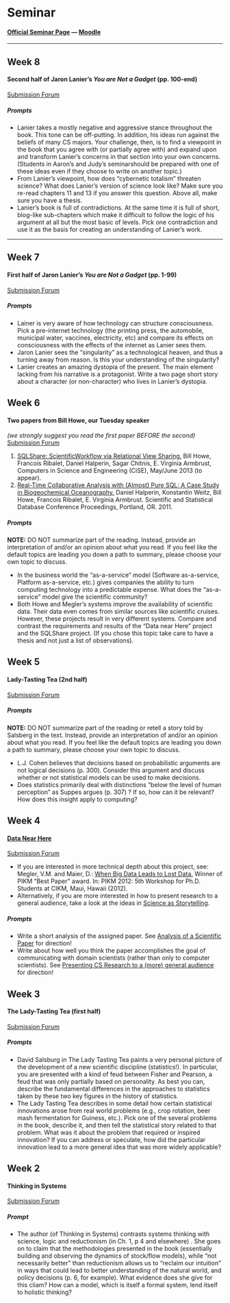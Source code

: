Seminar
=======
#### [Official Seminar Page][sem-page] —  [Moodle][cpat-moodle]

***

## Week 8
#### Second half of Jaron Lanier’s *You are Not a Gadget* (pp. 100-end)
[Submission Forum][moo8]

##### Prompts
* Lanier takes a mostly negative and aggressive stance throughout the book. This tone can be off-putting. In addition, his ideas run against the beliefs of many CS majors. Your challenge, then, is to find a viewpoint in the book that you agree with (or partially agree with) and expand upon and transform Lanier’s concerns in that section into your own concerns. (Students in Aaron’s and Judy’s seminarshould be prepared with one of these ideas even if they choose to write on another topic.)
* From Lanier’s viewpoint, how does “cybernetic totalism” threaten science? What does Lanier’s version of science look like? Make sure you re-read chapters 11 and 13 if you answer this question. Above all, make sure you have a thesis.
* Lanier’s book is full of contradictions. At the same time it is full of short, blog-like sub-chapters which make it difficult to follow the logic of his argument at all but the most basic of levels. Pick one contradiction and use it as the basis for creating an understanding of Lanier’s work.

***

## Week 7
#### First half of Jaron Lanier’s *You are Not a Gadget* (pp. 1-99)
[Submission Forum][moo7]

##### Prompts
* Lainer is very aware of how technology can structure consciousness. Pick a pre-internet technology (the printing press, the automobile, municipal water, vaccines, electricity, etc) and compare its effects on consciousness with the effects of the internet as Lanier sees them.
* Jaron Lanier sees the “singularity” as a technological heaven, and thus a turning away from reason. Is this your understanding of the singularity?
* Lanier creates an amazing dystopia of the present. The main element lacking from his narrative is a protagonist.  Write a two page short story about a character (or non-character) who lives in Lanier’s dystopia.

## Week 6
#### Two papers from Bill Howe, our Tuesday speaker 
*(we strongly suggest you read the first paper BEFORE the second)*
[Submission Forum][moo6]

1. [SQLShare: ScientificWorkflow via Relational View Sharing.][sqlshare1]  Bill Howe, Francois Ribalet, Daniel Halperin, Sagar Chitnis, E. Virginia Armbrust, Computers in Science and Engineering (CiSE), May/June 2013 (to appear).
2. [Real-Time Collaborative Analysis with (Almost) Pure SQL: A Case Study in Biogeochemical Oceanography.][sqlshare2]  Daniel Halperin, Konstantin Weitz, Bill Howe, Francois Ribalet, E. Virginia Armbrust.  Scientific and Statistical Database Conference Proceedings, Portland, OR.  2011.

##### Prompts
**NOTE:** DO NOT summarize part of the reading. Instead, provide an interpretation of and/or an opinion about what you read. If you feel like the default topics are leading you down a path to summary, please choose your own topic to discuss.

* In the business world the “as-a-service” model (Software as-a-service, Platform as-a-service, etc.) gives companies the ability to turn computing technology into a predictable expense. What does the “as-a-service” model give the scientific community?
* Both Howe and Megler’s systems improve the availability of scientific data. Their data even comes from similar sources like scientific cruises. However, these projects result in very different systems. Compare and contrast the requirements and results of the “Data near Here” project and the SQLShare project. (If you chose this topic take care to have a thesis and not just a list of observations).


## Week 5
#### Lady-Tasting Tea (2nd half)
[Submission Forum][moo5]

##### Prompts
**NOTE:** DO NOT summarize part of the reading or retell a story told by Salsberg in the text. Instead, provide an interpretation of and/or an opinion about what you read. If you feel like the default topics are leading you down a path to summary, please choose your own topic to discuss.

* L.J. Cohen believes that decisions based on probabilistic arguments are not logical decisions (p. 300).  Consider this argument and discuss whether or not statistical models can be used to make decisions.
* Does statistics primarily deal with distinctions “below the level of human perception” as Suppes argues (p. 307) ? If so, how can it be relevant? How does this insight apply to computing?

## Week 4
#### [Data Near Here][dnh]
[Submission Forum][moo4]

* If you are interested in more technical depth about this project, see:  Megler, V.M. and Maier, D.: [When Big Data Leads to Lost Data.][dnh2] Winner of PIKM “Best Paper” award. In: PIKM 2012: 5th Workshop for Ph.D. Students at CIKM, Maui, Hawaii (2012).
* Alternatively, if you are more interested in how to present research to a general audience, take a look at the ideas in [Science as Storytelling][scisto].

##### Prompts
* Write a short analysis of the assigned paper.  See [Analysis of a Scientific Paper][anacon] for direction!
* Write about how well you think the paper accomplishes the goal of communicating with domain scientists (rather than only to computer scientists). See [Presenting CS Research to a (more) general audience][anaexp] for direction!

## Week 3
#### The Lady-Tasting Tea (first half)
[Submission Forum][moo3]

##### Prompts
* David Salsburg in The Lady Tasting Tea paints a very personal picture of the development of a new scientific discipline (statistics!).  In particular, you are presented with a kind of feud between Fisher and Pearson, a feud that was only partially based on personality.  As best you can, describe the fundamental differences in the approaches to statistics taken by these two key figures in the history of statistics.
* The Lady Tasting Tea describes in some detail how certain statistical innovations arose from real world problems (e.g., crop rotation, beer mash fermentation for Guiness, etc.).  Pick one of the several  problems in the book, describe it, and then tell the statistical story related to that problem.    What was it about the problem that required or inspired innovation?   If you can address or speculate, how did the particular innovation lead to a more general idea that was more widely applicable?

## Week 2
#### Thinking in Systems
[Submission Forum][moo2]

##### Prompt
*  The author (of Thinking in Systems) contrasts systems thinking with science, logic and reductionism (in Ch. 1, p 4 and elsewhere) .  She goes on to claim that the methodologies presented in the book (essentially building and observing the dynamics of stock/flow models), while “not necessarily better” than reductionism allows us to “reclaim our intuition” in ways that could lead to better understanding of the natural world, and policy decisions  (p. 6, for example).  What evidence does she give for this cliam?  How can a model, which is itself a formal system, lend itself to holistic thinking?



<!--- Link Directory -->
[cpat-blog]: http://blogs.evergreen.edu/cpat
[cpat-moodle]: https://moodle.evergreen.edu/course/view.php?id=3105
[sem-page]: http://blogs.evergreen.edu/cpat/seminar/

<!--- Readings Links -->
  [dnh]: http://blogs.evergreen.edu/cpat/files/2013/04/CiSE_Megler_Maier.pdf
  [dnh2]: http://web.cecs.pdx.edu/~vmegler/p1.pdf
  [scisto]: http://blogs.evergreen.edu/cpat/files/2013/04/scienceAsStory4_2.pdf
  [anacon]: http://blogs.evergreen.edu/cpat/analysis-of-scientific-paper/
  [anaexp]: http://blogs.evergreen.edu/cpat/presenting-cs-research-to-a-general-audience/
  
  [sqlshare1]: http://blogs.evergreen.edu/cpat/files/2013/05/howe_cise.pdf
  [sqlshare2]: http://blogs.evergreen.edu/cpat/files/2013/05/halperin-howe_ssdbm.pdf
  
<!--- Moodle Submission Forums -->
  [moo2]: https://moodle.evergreen.edu/mod/forum/view.php?id=84904
  [moo3]: https://moodle.evergreen.edu/mod/forum/view.php?id=88253
  [moo4]: https://moodle.evergreen.edu/mod/forum/view.php?id=88291
  [moo5]: https://moodle.evergreen.edu/mod/forum/view.php?id=88293
  [moo6]: https://moodle.evergreen.edu/mod/forum/view.php?id=90927
  [moo7]: https://moodle.evergreen.edu/mod/forum/view.php?id=88297
  [moo8]: https://moodle.evergreen.edu/mod/quiz/view.php?id=96413
